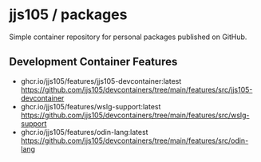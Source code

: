 # jjs105 / packages

Simple container repository for personal packages published on GitHub.

## Development Container Features

* ghcr.io/jjs105/features/jjs105-devcontainer:latest  
  https://github.com/jjs105/devcontainers/tree/main/features/src/jjs105-devcontainer
* ghcr.io/jjs105/features/wslg-support:latest  
  https://github.com/jjs105/devcontainers/tree/main/features/src/wslg-support
* ghcr.io/jjs105/features/odin-lang:latest  
  https://github.com/jjs105/devcontainers/tree/main/features/src/odin-lang
